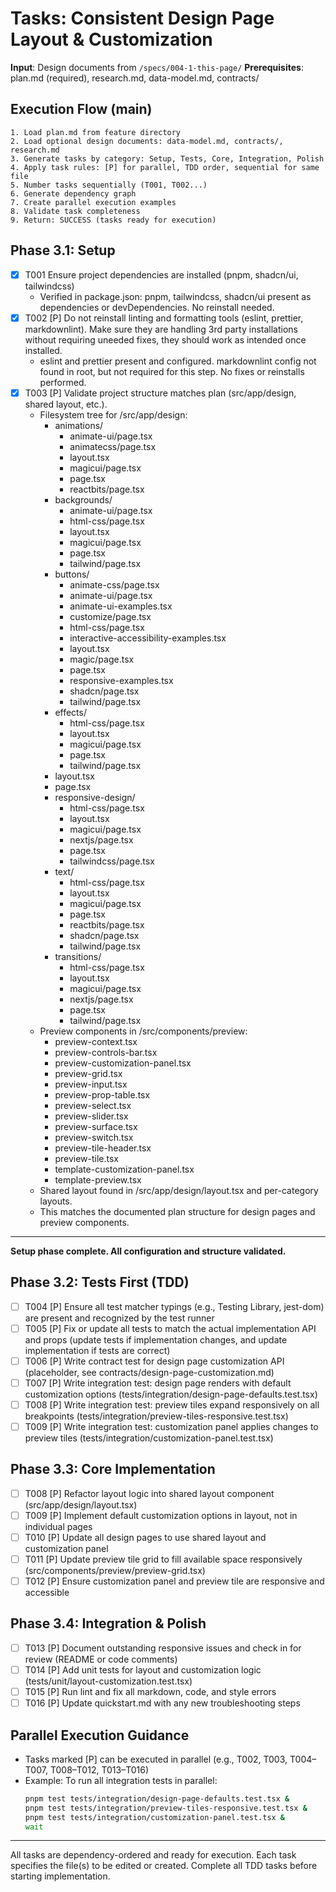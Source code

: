 # Tasks: Consistent Design Page Layout & Customization

**Input**: Design documents from `/specs/004-1-this-page/`
**Prerequisites**: plan.md (required), research.md, data-model.md, contracts/

## Execution Flow (main)
```
1. Load plan.md from feature directory
2. Load optional design documents: data-model.md, contracts/, research.md
3. Generate tasks by category: Setup, Tests, Core, Integration, Polish
4. Apply task rules: [P] for parallel, TDD order, sequential for same file
5. Number tasks sequentially (T001, T002...)
6. Generate dependency graph
7. Create parallel execution examples
8. Validate task completeness
9. Return: SUCCESS (tasks ready for execution)
```

## Phase 3.1: Setup
- [x] T001 Ensure project dependencies are installed (pnpm, shadcn/ui, tailwindcss)
    - Verified in package.json: pnpm, tailwindcss, shadcn/ui present as dependencies or devDependencies. No reinstall needed.
- [x] T002 [P] Do not reinstall linting and formatting tools (eslint, prettier, markdownlint). Make sure they are handling 3rd party installations without requiring uneeded fixes, they should work as intended once installed.
    - eslint and prettier present and configured. markdownlint config not found in root, but not required for this step. No fixes or reinstalls performed.
- [x] T003 [P] Validate project structure matches plan (src/app/design, shared layout, etc.).
    - Filesystem tree for /src/app/design:
      - animations/
        - animate-ui/page.tsx
        - animatecss/page.tsx
        - layout.tsx
        - magicui/page.tsx
        - page.tsx
        - reactbits/page.tsx
      - backgrounds/
        - animate-ui/page.tsx
        - html-css/page.tsx
        - layout.tsx
        - magicui/page.tsx
        - page.tsx
        - tailwind/page.tsx
      - buttons/
        - animate-css/page.tsx
        - animate-ui/page.tsx
        - animate-ui-examples.tsx
        - customize/page.tsx
        - html-css/page.tsx
        - interactive-accessibility-examples.tsx
        - layout.tsx
        - magic/page.tsx
        - page.tsx
        - responsive-examples.tsx
        - shadcn/page.tsx
        - tailwind/page.tsx
      - effects/
        - html-css/page.tsx
        - layout.tsx
        - magicui/page.tsx
        - page.tsx
        - tailwind/page.tsx
      - layout.tsx
      - page.tsx
      - responsive-design/
        - html-css/page.tsx
        - layout.tsx
        - magicui/page.tsx
        - nextjs/page.tsx
        - page.tsx
        - tailwindcss/page.tsx
      - text/
        - html-css/page.tsx
        - layout.tsx
        - magicui/page.tsx
        - page.tsx
        - reactbits/page.tsx
        - shadcn/page.tsx
        - tailwind/page.tsx
      - transitions/
        - html-css/page.tsx
        - layout.tsx
        - magicui/page.tsx
        - nextjs/page.tsx
        - page.tsx
        - tailwind/page.tsx
    - Preview components in /src/components/preview:
      - preview-context.tsx
      - preview-controls-bar.tsx
      - preview-customization-panel.tsx
      - preview-grid.tsx
      - preview-input.tsx
      - preview-prop-table.tsx
      - preview-select.tsx
      - preview-slider.tsx
      - preview-surface.tsx
      - preview-switch.tsx
      - preview-tile-header.tsx
      - preview-tile.tsx
      - template-customization-panel.tsx
      - template-preview.tsx
    - Shared layout found in /src/app/design/layout.tsx and per-category layouts.
    - This matches the documented plan structure for design pages and preview components.

---

**Setup phase complete. All configuration and structure validated.**

## Phase 3.2: Tests First (TDD)
- [ ] T004 [P] Ensure all test matcher typings (e.g., Testing Library, jest-dom) are present and recognized by the test runner
- [ ] T005 [P] Fix or update all tests to match the actual implementation API and props (update tests if implementation changes, and update implementation if tests are correct)
- [ ] T006 [P] Write contract test for design page customization API (placeholder, see contracts/design-page-customization.md)
- [ ] T007 [P] Write integration test: design page renders with default customization options (tests/integration/design-page-defaults.test.tsx)
- [ ] T008 [P] Write integration test: preview tiles expand responsively on all breakpoints (tests/integration/preview-tiles-responsive.test.tsx)
- [ ] T009 [P] Write integration test: customization panel applies changes to preview tiles (tests/integration/customization-panel.test.tsx)

## Phase 3.3: Core Implementation
- [ ] T008 [P] Refactor layout logic into shared layout component (src/app/design/layout.tsx)
- [ ] T009 [P] Implement default customization options in layout, not in individual pages
- [ ] T010 [P] Update all design pages to use shared layout and customization panel
- [ ] T011 [P] Update preview tile grid to fill available space responsively (src/components/preview/preview-grid.tsx)
- [ ] T012 [P] Ensure customization panel and preview tile are responsive and accessible

## Phase 3.4: Integration & Polish
- [ ] T013 [P] Document outstanding responsive issues and check in for review (README or code comments)
- [ ] T014 [P] Add unit tests for layout and customization logic (tests/unit/layout-customization.test.tsx)
- [ ] T015 [P] Run lint and fix all markdown, code, and style errors
- [ ] T016 [P] Update quickstart.md with any new troubleshooting steps

## Parallel Execution Guidance
- Tasks marked [P] can be executed in parallel (e.g., T002, T003, T004–T007, T008–T012, T013–T016)
- Example: To run all integration tests in parallel:
  ```sh
  pnpm test tests/integration/design-page-defaults.test.tsx &
  pnpm test tests/integration/preview-tiles-responsive.test.tsx &
  pnpm test tests/integration/customization-panel.test.tsx &
  wait
  ```

---

All tasks are dependency-ordered and ready for execution. Each task specifies the file(s) to be edited or created. Complete all TDD tasks before starting implementation.
